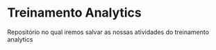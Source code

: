 # Treinamento Analytics

Repositório no qual iremos salvar as nossas atividades do treinamento analytics